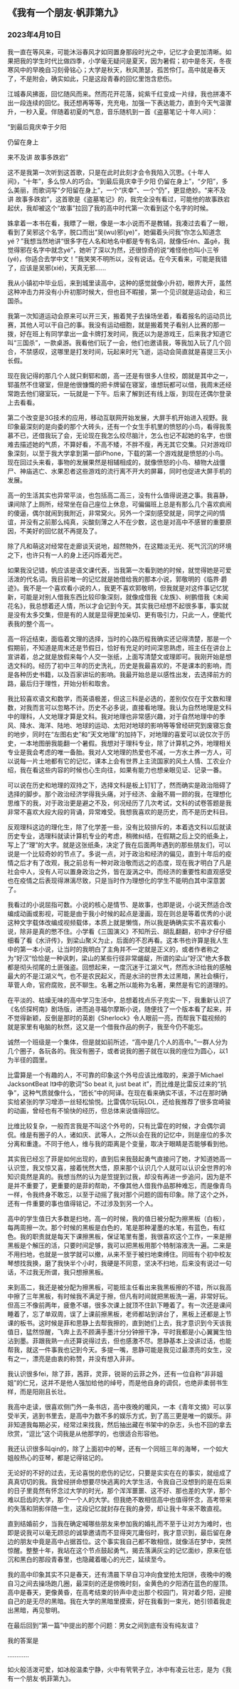 ## 《我有一个朋友·帆菲第九》

### 2023年4月10日


我一直在等风来，可能沐浴春风才如同置身那段时光之中，记忆才会更加清晰。如果把我的学生时代比做四季，小学毫无疑问是夏天，因为暑假；初中是冬天，冬夜寒风中的早晚自习刻骨铭心；大学是秋天，秋风萧瑟，孤苦伶仃。高中就是春天了，不是附会，确实如此，只是这段青春的回忆里饱含悲伤。

江城春风拂面，回忆随风而来。然而花开花落，姹紫千红变成一片绿，我也拼凑不出一段连续的回忆。我还想再等等，充充电，加强一下表达能力，直到今天气温骤升，一秒入夏。伴随着初夏的气息，音乐随机到一首《盗墓笔记·十年人间》：


“到最后竟庆幸于夕阳

仍留在身上

来不及讲  故事多跌宕”


这不是我第一次听到这首歌，只是在此时此刻才会令我陷入沉思。《十年人间》，“十年”，多么惊人的巧合。“到最后竟庆幸于夕阳  仍留在身上”，“夕阳”，多么美丽，而歌词写“夕阳留在身上”，一个“庆幸”、一个“仍”，更显绝妙。“来不及讲 故事多跌宕”，这首歌是《盗墓笔记》的，我完全没有看过，可能他的故事跌宕起伏，我却被这个“故事”拉回了我的高中时代第一次看到这个名字的时候。

姝拿着一本书在看，我瞟了一眼，像是一本小说而不是教辅，我凑过去看了一眼，看到了吴邪这个名字，脱口而出“吴(wu)邪(ye)”，她偏着头问我“你怎么知道念yé？”我想当然地讲“很多字在人名和地名中都是专有名词，就像任rén、盖gě，我觉得邪在名字中就念yé”，她听了深以为然，还很惊奇的说“难怪他也叫小三爷(yé)，你适合去学中文！”我笑笑不明所以，没有说话。在今天看来，可能是我错了，应该是吴邪(xié)，天真无邪……


我从小镇初中毕业后，来到城里读高中，这种的感觉就像小升初，眼界大开，虽然这种冲击力并没有小升初那时候大，但也目不暇接，第一个见识就是运动会，和三国杀。

我第一次知道运动会原来可以开三天，搬着凳子去操场坐着，看着报名的运动员比赛，其他人可以干自己的事。我没有运动细胞，就是搬着凳子看别人比赛的那一拨，好在班上有同学拿出一盒卡牌打发时间，我还以为是游戏王，后来我才知道它叫“三国杀”，一款桌游。我看他们玩了一会，他们也邀请我，等我加入玩了几个回合，不禁感叹，这哪里是打发时间，玩起来时光飞逝，运动会简直就是喜提三天小长假。

现在我记得的那几个人就只剩郓和朗，高一还是有很多人住校，朗就是其中之一，郓虽然不住寝室，但是他很慷慨的把卡牌留在寝室，谁想玩都可以借，我周末还经常跑去他们寝室玩，一玩就是一下午。后来了解到还有线上版，到现在还偶尔登录上去看看。

第二个改变是3G技术的应用，移动互联网开始发展，大屏手机开始进入视野。我印象最深刻的是向委的那个大砖头，还有一个女生手机里的愤怒的小鸟，看得我羡慕不已，还借我玩了会，无论现在我怎么绞尽脑汁，怎么也记不起她的名字，也很难去描述她的气质，不算好看，不高不矮，不胖不瘦，再无其它交集。只对游戏印象深刻，以至于我大学拿到第一部iPhone，下载的第一个游戏就是愤怒的小鸟。现在回过头来看，事物的发展果然是相辅相成的，就像愤怒的小鸟、植物大战僵尸、神庙逃亡、水果忍者这些游戏的流行离不开大的屏幕，同时也促进大屏手机的发展。

高一的生活其实也异常平淡，也包括高二高三，没有什么值得说道之事。我喜静，课间除了上厕所，经常坐在自己座位上休息，可偏偏班上总是有那么几个喜欢疯闹的傻逼，偶尔就闹到我附近，非常窝火。另外一个深刻感受就是，同学之间的情谊，并没有之前那么纯真，尖酸刻薄之人不在少数，这也是对高中不感冒的重要原因，不美好的回忆就不再提及了。

除了凡和萌这对经常在走廊谈天说地，超然物外，在这黯淡无光、死气沉沉的环境之下，也许只有一人的身上还闪烁着光芒。


如果我没记错，帆应该是语文课代表，当我第一次看到她的时候，就觉得她是可爱活泼的代名词。我目前唯一的记忆就是她借给我的那本小说，郭敬明的《临界·爵迹》。我不是一个喜欢看小说的人，我更不喜欢郭敬明，但我就是对这件事记忆犹新，可能是对别人借我东西比较印象深刻，就像成借我《龙族》、树鹏借我《未闻花名》，我总想着还人情，所以才会记到今天。其实我已经想不起很多事，事实就是没有太多交集，但是有的人就是显得更加亲切、更有吸引力，只此一人，便能代表我的整个高一。

高一将近结束，面临着文理的选择，当时的心路历程我确实还记得清楚，那是一个假期前，不知道是周末还是节假日，恰好有充足的时间深思熟虑，班主任在讲台上宣讲着，总之就是放假来每个人交一张纸，上面写清楚文或理即可。我刚开始是想选文科的。经历了初中三年的历史洗礼，历史是我最喜欢的，不是课本的影响，而是各种历史书籍，以及百家讲坛的影响。我最开始总是以感性出发，去选择前方的路，最后归于理性，开始分析和取舍。

我比较喜欢语文和数学，而英语极差，但这三科是必选的，差别仅仅在于文数和理数，对我而言可以忽略不计。历史不必多说，直接看地理。我认为自然地理是文科中的理科，人文地理才算是文科。我对地理也非常感兴趣，对于自然地理中的季风、降水、海洋、陆地、地球的运动、太阳对地球的影响等等曾经研究到废寝忘食的地步，同时在“左图右史”和“天文地理”的加持下，对地理的喜爱可以说仅次于历史，一本地图册我能翻一个暑假。我想对于理科专业，除了计算机之外，地理相关专业是我会考虑的唯一备胎。我对人文地理的热爱也不减，一方水土养一方人，可以说每一片土地都有它的记忆，课本上会有世界上主流国家的风土人情、工农业介绍，我在看这些内容的时候也心生向往，如果有能力也想亲眼见证、记录一番。

可以说在历史和地理的双持之下，选择文科是板上钉钉了，然而确实是政治阻碍了选择的脚步。那个政治经济学得我头痛，对于经济、金融不屑一顾的我，在理想化思维下的我，对于政治更是避之不及，何况经历了几次考试，文科的试卷答题是我非常不喜欢大段大段的背诵，异常难受。我想我喜欢的是历史，而不是历史科目。

反观理科这边的理化生，除了化学差一些，没有比较排斥的，本着选文科以后就读历史专业，选理科就读计算机专业的考虑，稍微纠结，在假期之后上交的纸条上，写上了“理”的大字。就是这张纸条，决定了我在后面两年遇到的那些朋友们，可以说是一个比较奇妙的节点了。多说一点，对于政治和经济的偏见，直到十年后的疫情之后才有了改观，我之前总有一种对政治敬而远之的态度，现在我才明白了凡是社会中人，没有人可以置身政治之外，皆在漩涡之中。而经济的重要性和直观感受也在疫情之后表现得淋漓尽致，只是当时作为理想化的学生不能明白其中深意罢了。

我看过的小说屈指可数。小说的核心是情节、是故事，也即是说，小说天然适合改编成动画或影视，可能是由于我小时候的起点是漫画，现在则总是等着优秀的小说这种文字载体改编成视频载体，本质上就是懒惰，所以我是确确实实不喜欢看小说，除非是真的憋不住。小学看《三国演义》不知所云、胡乱翻翻，初中才仔仔细细看了看《水浒传》，到梁山聚义为止，后面的不忍再看。这本书也许算是我人生中的第一本小说，让当时的我明白了主角并不一定就是正义的，或者作者称之为“好汉”恰恰是一种讽刺，梁山的某些行径非常龌龊，所谓的梁山“好汉”绝大多数都是彻头彻尾的土匪强盗。回想起来，一度沉迷于江湖义气，然而水浒给我的感触最大的不是江湖义气，也不是农民起义，而是水浒的世界太过黑暗，黑社会横行，草菅人命，官府腐败，民不聊生。名著之所以能称为名著，果然是有它的道理的。

在平淡的、枯燥无味的高中学习生活中，总想着找点乐子充实一下，我重新认识了《名侦探柯南》剧场版，进而追寻福尔摩斯小说，随便找了一个版本看了起来，并不觉得新颖，反倒是那时的英剧《Sherlock》令人眼前一亮，而帮我下载视频的就是家里有电脑的秋然，这又是一个借我作品的例子，我至今仍不能忘。

诚然一个班级是一个集体，但是就如前所述，“高中是几个人的高中。”一群人分为几个圈子，各玩各的。我没有圈子，或者说我的圈子就在以我的座位为圆心，以1为半径的圆里。

比雷算是一个有趣的人，不可靠的印象这个外号应该比维取的，来源于Michael Jackson《Beat It》中的歌词“So beat it, just beat it”，而比维是比雷反过来的“抗争”，这种气质就像什么，“团长”中的阿译。在现在看来确实不该，不过在那时确实给紧张的学习增添一丝轻松愉悦。比雷偶尔玩玩LOL，还给我推荐了很多宫崎骏的动画，曾经也有不愉快的经历，但总体来说值得回忆。

比维比较复杂，一般而言我是不叫这个外号的，只有比雷在的时候，才会偶尔调侃。维是有圈子的人，诸如庆、武等人，之所以会在我的记忆中，则是座位的多次分离和重逢。不同于他人，维与我的距离是个变量，取决于眼睛是否能够看到他。


其实我已经忘了菲是如何出现的，直到后来我鼓起勇气直接问了她，才知道她高一认识笠，我又惊又喜，接着恍然大悟，原来那个认识几个人就可以认识全世界的冷知识竟然是真的。我想当然的认为是笠提到过我，却没有再进一步追问，因为是不是并不重要了，更重要的是菲的帮助，不像其他人借我作品那种难忘，而是像青鸟一样，令我终身不敢忘，以至于动摇了我对那个问题的固有印象。除了这个之外，还有一件重要的事也值得铭记，不过涉及到另一个人。

高中的学生值日大多数是扫地，高一的时候，我的值日被分配为擦黑板（白板），每两周擦一次。那个时候的黑板是白色的，笔是那种灌墨的水笔，有蓝色，有红色。我的职责就是每天下课擦黑板，保证笔里有墨，我很喜欢这个工作，一来是擦黑板是个解压的活，只要时间足够，我可以把黑板用那个特制溶液洗一遍。二来是不用扫地，也就是一放学就可以撤，从来不至于被扫地束缚住。同班有个初中校友琴想找我换，磨了我快半个小时，我硬是不同意，坚决不扫地，后来没有说过一句话，不过我无所谓，我只想擦黑板。

来到高二，我还是被分配为擦黑板，可能班主任看出来我黑板擦的不错，所以我高中擦了三年黑板，有时候我不满足于擦，但凡有时间就把黑板洗一遍，非常好玩。但高三不像前两年，疲惫不堪，很多次课上就顶不住趴下睡着了。有一次还是课间睡着了，忘了单双周，误了上课前擦黑板，老师都站到讲台了，黑板上还都是上节课的板书。这时候是菲和思静上去帮我擦的，直到她们上去，我才意识到今天该我值日，猛然惊醒，飞奔上去不顾满手墨汁分分钟擦干净，平时我都是小心翼翼生怕沾到墨。菲跟我熟一点还算说得过去，但也感激不尽。思静基本上没讲过话，也能帮我，就这一件事我也记到今天。多提一嘴，思静可能是我见过最漂亮的女生，没有之一，漂亮是由衷的称赞，并没有想入非非。

我认识很多fei，除了菲，茜菲，灵菲，锐哥的云菲之外，还有一位自称“非非姐姐”的仁兄，这并不是他人强加给他的绰号，而是他自身的调侃，也绝非柔弱书生样，而是阳刚且长壮。

我高中走读，很喜欢侧门外一条书店，高中夜晚的暖风，一本《青年文摘》可以享受半天，逃到书里去，是高中为数不多的娱乐方式，到了高三更是唯一的娱乐。非非知道我每期必买，经常过来找我，然后抽出藏在书架中的杂志，头也不回的拿去欣赏，“逗比”这个词我是从他那学的，也很适合形容他。

我还认识很多叫qin的，除了上面初中的琴，还有一个同班三年的海琴，一个如大姐般热心的亚琴，都是记得铭记的。

无论好的不好的过去，无论喜悦的悲伤的记忆，只要是实实在在的事实，就组成了真真切切的我。我曾经拼命想要尽快逃离的大学生活，令我自己没想到的是在后来的日子里竟然有怀念过大学的时光，那个浑浑噩噩、这不好、那也差的大学，那个难以启齿的大学，那个一个人的大学。但我绝不敢相信高中也值得怀念，高考带来的失落和阴影伴随一生，这段记忆就封存在我的身旁，却让我十年来不敢直视。

直到结婚前夕，当我在确定喊哪些朋友来参加我的婚礼而不至于让对方为难时，也即是说我可以毫无顾忌的诚挚邀请而不显得突兀庸俗时，我才意识到，最后留在身边的朋友中竟是高中占据首位。这个事实我自己都不敢相信，就像活在梦中，突然惊醒。整整十年，我站在这个节点鼓起勇气，揭去落满灰尘的记忆面纱，原来在低沉和黑白的那段青春里，也隐藏着暖心的光芒，延续至今。

我的高中印象其实不只是春天，还有清晨下早自习冲向食堂抢太阳饼，夜晚中的晚自习之间去操场跑几圈，最深刻的还是傍晚时刻，金黄色的夕阳洒在蓝色的屋顶。高中是春天，更像黄昏，在高考结束的铃声中走出那个校园门，背对着夕阳，迎接自己的是无尽的黑暗。我在大学的黑暗里摸索，好在我看到一束光，她引领着我走出黑暗，再见黎明。

在最后回到“第一篇”中提出的那个问题：男女之间到底有没有纯友谊？

我的答案是

…………

如火般活泼可爱，如冰般温柔宁静，火中有茕茕孑立，冰中有凌云壮志，是为《我有一个朋友·帆菲第九》。

